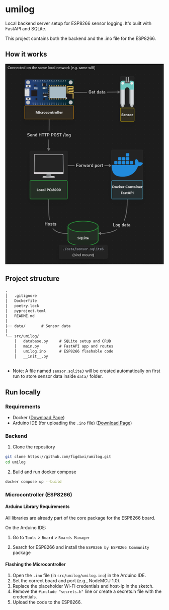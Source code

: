 # umilog
Local backend server setup for ESP8266 sensor logging. It's built with FastAPI and SQLite.

This project contains both the backend and the .ino file for the ESP8266.

## How it works

![](simple_diagram.png)

## Project structure
```tree
.
│   .gitignore
│   Dockerfile
│   poetry.lock
│   pyproject.toml
│   README.md
│
├── data/       # Sensor data
│
└── src/umilog/
    │   database.py     # SQLite setup and CRUD
    │   main.py         # FastAPI app and routes
    │   umilog.ino      # ESP8266 flashable code
    │   __init__.py


```
- Note: A file named `sensor.sqlite3` will be created automatically on first run to store sensor data inside `data/` folder.


## Run locally

### Requirements

- Docker ([Download Page](https://docs.docker.com/get-docker/))
- Arduino IDE (for uploading the `.ino` file) ([Download Page](https://www.arduino.cc/en/software/))

### Backend

1. Clone the repository
```bash
git clone https://github.com/figdavi/umilog.git
cd umilog
```

2. Build and run docker compose
```bash
docker compose up --build
```

### Microcontroller (ESP8266)

#### Arduino Library Requirements

All libraries are already part of the core package for the ESP8266 board. 

On the Arduino IDE:

1. Go to `Tools` > `Board` > `Boards Manager`

2. Search for ESP8266 and install the `ESP8266 by ESP8266 Community` package

#### Flashing the Microcontroller

1. Open the `.ino` file (in `src/umilog/umilog.ino`) in the Arduino IDE.
2. Set the correct board and port (e.g., NodeMCU 1.0).
3. Replace the placeholder Wi-Fi credentials and host-ip in the sketch. 
4. Remove the `#include "secrets.h"` line or create a secrets.h file with the credentials.
5. Upload the code to the ESP8266.
